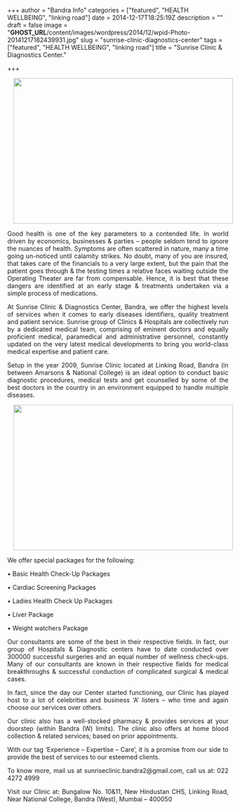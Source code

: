 +++
author = "Bandra Info"
categories = ["featured", "HEALTH WELLBEING", "linking road"]
date = 2014-12-17T18:25:19Z
description = ""
draft = false
image = "__GHOST_URL__/content/images/wordpress/2014/12/wpid-Photo-20141217182439931.jpg"
slug = "sunrise-clinic-diagnostics-center"
tags = ["featured", "HEALTH WELLBEING", "linking road"]
title = "Sunrise Clinic & Diagnostics Center."

+++


<div class="separator" style="clear: both; text-align: center;">
<a href="https://i1.wp.com/bandra.info/wp-content/uploads/2014/12/wpid-Photo-20141217182439931.jpg?ssl=1" target="_blank" style="margin-left: 1em; margin-right: 1em;"><img loading="lazy" src="https://i1.wp.com/bandra.info/wp-content/uploads/2014/12/wpid-Photo-20141217182439931.jpg?resize=500%2C332&#038;ssl=1" id="blogsy-1418881312841.6597" class="aligncenter" alt="" width="500" height="332"  data-recalc-dims="1"></a></p>
<div style="text-align: justify;">Good health is one of the key parameters to a contended life. In world driven by economics, businesses &amp; parties &#8211; people seldom tend to ignore the nuances of health. Symptoms are often scattered in nature, many a time going un-noticed until calamity strikes. No doubt, many of you are insured, that takes care of the financials to a very large extent, but the pain that the patient goes through &amp; the testing times a relative faces waiting outside the Operating Theater are far from compensable. Hence, it is best that these dangers are identified at an early stage &amp; treatments undertaken via a simple process of medications.</div>
<p style="text-align: justify;"></p>
<p style="text-align: justify;">At Sunrise Clinic &amp; Diagnostics Center, Bandra, we offer the highest levels of services when it comes to early diseases identifiers, quality treatment and patient service. Sunrise group of Clinics &amp; Hospitals are collectively run by a dedicated medical team, comprising of eminent doctors and equally proficient medical, paramedical and administrative personnel, constantly updated on the very latest medical developments to bring you world-class medical expertise and patient care.</p>
</div>
<p style="text-align: justify;">Setup in the year 2009, Sunrise Clinic located at Linking Road, Bandra (in between Amarsons &amp; National College) is an ideal option to conduct basic diagnostic procedures, medical tests and get counselled by some of the best doctors in the country in an environment equipped to handle multiple diseases.</p>
<div class="separator" style="clear: both; text-align: center;"><a href="https://i2.wp.com/bandra.info/wp-content/uploads/2014/12/wpid-Photo-20141217182440240.jpg?ssl=1" target="_blank" style="margin-left: 1em; margin-right: 1em;"><img loading="lazy" src="https://i2.wp.com/bandra.info/wp-content/uploads/2014/12/wpid-Photo-20141217182440240.jpg?resize=500%2C332&#038;ssl=1" id="blogsy-1418881312836.7893" class="aligncenter" alt="" width="500" height="332"  data-recalc-dims="1"></a></div>
<p style="text-align: justify;">We offer special packages for the following:</p>
<p style="text-align: justify;">• Basic Health Check-Up Packages</p>
<p style="text-align: justify;">• Cardiac Screening Packages</p>
<p style="text-align: justify;">• Ladies Health Check Up Packages</p>
<p style="text-align: justify;">• Liver Package</p>
<p style="text-align: justify;">• Weight watchers Package</p>
<p style="text-align: justify;">Our consultants are some of the best in their respective fields. In fact, our group of Hospitals &amp; Diagnostic centers have to date conducted over 300000 successful surgeries and an equal number of wellness check-ups. Many of our consultants are known in their respective fields for medical breakthroughs &amp; successful conduction of complicated surgical &amp; medical cases.</p>
<p style="text-align: justify;">In fact, since the day our Center started functioning, our Clinic has played host to a lot of celebrities and business ‘A’ listers &#8211; who time and again choose our services over others.</p>
<p style="text-align: justify;">Our clinic also has a well-stocked pharmacy &amp; provides services at your doorstep (within Bandra (W) limits). The clinic also offers at home blood collection &amp; related services; based on prior appointments.</p>
<p style="text-align: justify;">With our tag ‘Experience &#8211; Expertise &#8211; Care’, it is a promise from our side to provide the best of services to our esteemed clients.</p>
<p style="text-align: justify;">To know more, mail us at sunriseclinic.bandra2@gmail.com, call us at: 022 4272 4999</p>
<p style="text-align: justify;">Visit our Clinic at: Bungalow No. 10&amp;11, New Hindustan CHS, Linking Road, Near National College, Bandra (West), Mumbai &#8211; 400050</p>
<p style="text-align: justify;"> </p>
<p style="text-align: justify;"> </p>
<p style="text-align: justify;"> </p>
<p> </p>



